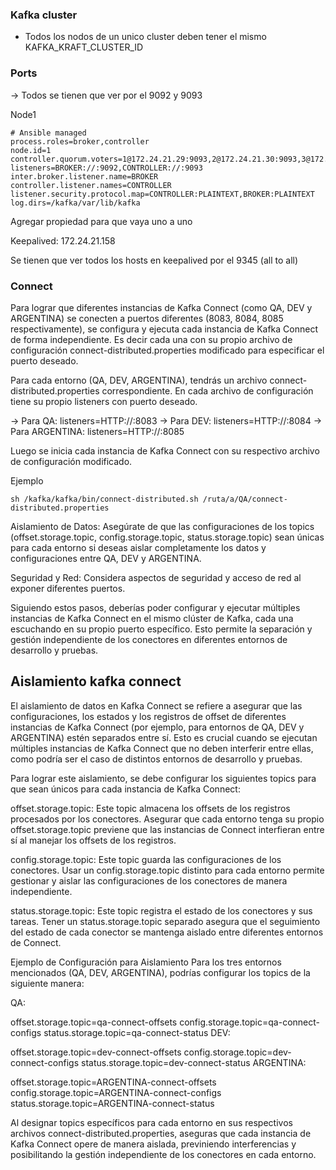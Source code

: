 ### Kafka cluster

- Todos los nodos de un unico cluster deben tener el mismo KAFKA_KRAFT_CLUSTER_ID

### Ports

-> Todos se tienen que ver por el 9092 y 9093

Node1

```properties
# Ansible managed
process.roles=broker,controller
node.id=1
controller.quorum.voters=1@172.24.21.29:9093,2@172.24.21.30:9093,3@172.24.21.31:9093
listeners=BROKER://:9092,CONTROLLER://:9093
inter.broker.listener.name=BROKER
controller.listener.names=CONTROLLER
listener.security.protocol.map=CONTROLLER:PLAINTEXT,BROKER:PLAINTEXT
log.dirs=/kafka/var/lib/kafka
```

Agregar propiedad para que vaya uno a uno

Keepalived: 172.24.21.158

Se tienen que ver todos los hosts en keepalived por el 9345 (all to all)

### Connect

Para lograr que diferentes instancias de Kafka Connect (como QA, DEV y ARGENTINA) se conecten a puertos diferentes (8083, 8084, 8085 respectivamente), se configura y ejecuta cada instancia de Kafka Connect de forma independiente. Es decir cada una con su propio archivo de configuración connect-distributed.properties modificado para especificar el puerto deseado.

Para cada entorno (QA, DEV, ARGENTINA), tendrás un archivo connect-distributed.properties correspondiente.
En cada archivo de configuración tiene su propio listeners con puerto deseado.

-> Para QA: listeners=HTTP://:8083
-> Para DEV: listeners=HTTP://:8084
-> Para ARGENTINA: listeners=HTTP://:8085

Luego se inicia cada instancia de Kafka Connect con su respectivo archivo de configuración modificado.

Ejemplo

```
sh /kafka/kafka/bin/connect-distributed.sh /ruta/a/QA/connect-distributed.properties
```

Aislamiento de Datos: Asegúrate de que las configuraciones de los topics (offset.storage.topic, config.storage.topic, status.storage.topic) sean únicas para cada entorno si deseas aislar completamente los datos y configuraciones entre QA, DEV y ARGENTINA.

Seguridad y Red: Considera aspectos de seguridad y acceso de red al exponer diferentes puertos.

Siguiendo estos pasos, deberías poder configurar y ejecutar múltiples instancias de Kafka Connect en el mismo clúster de Kafka, cada una escuchando en su propio puerto específico. Esto permite la separación y gestión independiente de los conectores en diferentes entornos de desarrollo y pruebas.

## Aislamiento kafka connect

El aislamiento de datos en Kafka Connect se refiere a asegurar que las configuraciones, los estados y los registros de offset de diferentes instancias de Kafka Connect (por ejemplo, para entornos de QA, DEV y ARGENTINA) estén separados entre sí. Esto es crucial cuando se ejecutan múltiples instancias de Kafka Connect que no deben interferir entre ellas, como podría ser el caso de distintos entornos de desarrollo y pruebas.

Para lograr este aislamiento, se debe configurar los siguientes topics para que sean únicos para cada instancia de Kafka Connect:

offset.storage.topic: Este topic almacena los offsets de los registros procesados por los conectores. Asegurar que cada entorno tenga su propio offset.storage.topic previene que las instancias de Connect interfieran entre sí al manejar los offsets de los registros.

config.storage.topic: Este topic guarda las configuraciones de los conectores. Usar un config.storage.topic distinto para cada entorno permite gestionar y aislar las configuraciones de los conectores de manera independiente.

status.storage.topic: Este topic registra el estado de los conectores y sus tareas. Tener un status.storage.topic separado asegura que el seguimiento del estado de cada conector se mantenga aislado entre diferentes entornos de Connect.

Ejemplo de Configuración para Aislamiento
Para los tres entornos mencionados (QA, DEV, ARGENTINA), podrías configurar los topics de la siguiente manera:

QA:

offset.storage.topic=qa-connect-offsets
config.storage.topic=qa-connect-configs
status.storage.topic=qa-connect-status
DEV:

offset.storage.topic=dev-connect-offsets
config.storage.topic=dev-connect-configs
status.storage.topic=dev-connect-status
ARGENTINA:

offset.storage.topic=ARGENTINA-connect-offsets
config.storage.topic=ARGENTINA-connect-configs
status.storage.topic=ARGENTINA-connect-status

Al designar topics específicos para cada entorno en sus respectivos archivos connect-distributed.properties, aseguras que cada instancia de Kafka Connect opere de manera aislada, previniendo interferencias y posibilitando la gestión independiente de los conectores en cada entorno.
